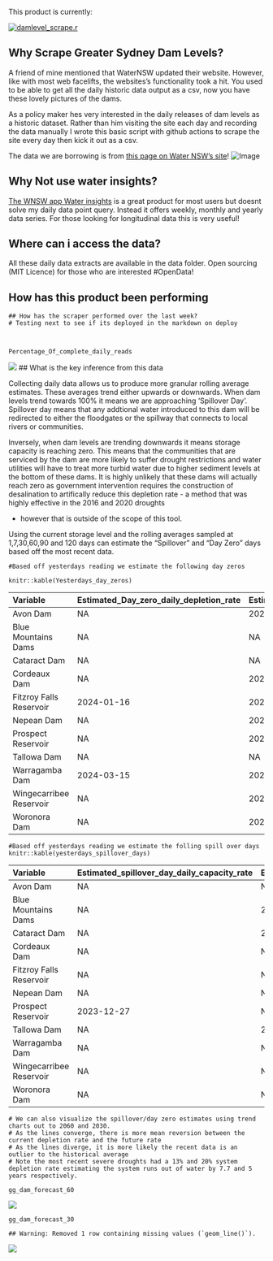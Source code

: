 This product is currently:

[![damlevel\_scrape.r](https://github.com/snazzyandy/Modelling-and-EDA/actions/workflows/greatersydscraper.yml/badge.svg)](https://github.com/snazzyandy/Modelling-and-EDA/actions/workflows/greatersydscraper.yml)

Why Scrape Greater Sydney Dam Levels?
-------------------------------------

A friend of mine mentioned that WaterNSW updated their website. However,
like with most web facelifts, the websites’s functionality took a hit.
You used to be able to get all the daily historic data output as a csv,
now you have these lovely pictures of the dams.

As a policy maker hes very interested in the daily releases of dam
levels as a historic dataset. Rather than him visiting the site each day
and recording the data manually I wrote this basic script with github
actions to scrape the site every day then kick it out as a csv.

The data we are borrowing is from [this page on Water NSW’s
site](https://www.waternsw.com.au/nsw-dams/nsw-storage-levels/greater-sydney-dam-levels)!
![Image](Images/WNSWScreenshot.png)

Why Not use water insights?
---------------------------

[The WNSW app Water
insights](https://waterinsights.waternsw.com.au/12964-sydney-drinking-water-catchment/#!)
is a great product for most users but doesnt solve my daily data point
query. Instead it offers weekly, monthly and yearly data series. For
those looking for longitudinal data this is very useful!

Where can i access the data?
----------------------------

All these daily data extracts are available in the data folder. Open
sourcing (MIT Licence) for those who are interested \#OpenData!

How has this product been performing
------------------------------------

    ## How has the scraper performed over the last week?
    # Testing next to see if its deployed in the markdown on deploy



    Percentage_Of_complete_daily_reads

![](readme_files/figure-markdown_strict/graph-1.png) \#\# What is the
key inference from this data

Collecting daily data allows us to produce more granular rolling average
estimates. These averages trend either upwards or downwards. When dam
levels trend towards 100% it means we are approaching ‘Spillover Day’.
Spillover day means that any addtional water introduced to this dam will
be redirected to either the floodgates or the spillway that connects to
local rivers or communities.

Inversely, when dam levels are trending downwards it means storage
capacity is reaching zero. This means that the communities that are
serviced by the dam are more likely to suffer drought restrictions and
water utilities will have to treat more turbid water due to higher
sediment levels at the bottom of these dams. It is highly unlikely that
these dams will actually reach zero as government intervention requires
the construction of desalination to artifically reduce this depletion
rate - a method that was highly effective in the 2016 and 2020 droughts
- however that is outside of the scope of this tool.

Using the current storage level and the rolling averages sampled at
1,7,30,60,90 and 120 days can estimate the “Spillover” and “Day Zero”
days based off the most recent data.

    #Based off yesterdays reading we estimate the following day zeros

    knitr::kable(Yesterdays_day_zeros)

<table>
<colgroup>
<col style="width: 8%" />
<col style="width: 14%" />
<col style="width: 15%" />
<col style="width: 15%" />
<col style="width: 14%" />
<col style="width: 14%" />
<col style="width: 15%" />
</colgroup>
<thead>
<tr class="header">
<th style="text-align: left;">Variable</th>
<th style="text-align: left;">Estimated_Day_zero_daily_depletion_rate</th>
<th style="text-align: left;">Estimated_Day_zero_weekly_depletion_rate</th>
<th style="text-align: left;">Estimated_Day_zero_monthly_depletion_rate</th>
<th style="text-align: left;">Estimated_Day_zero_60day_depletion_rate</th>
<th style="text-align: left;">Estimated_Day_zero_90day_depletion_rate</th>
<th style="text-align: left;">Estimated_Day_zero_120day_depletion_rate</th>
</tr>
</thead>
<tbody>
<tr class="odd">
<td style="text-align: left;">Avon Dam</td>
<td style="text-align: left;">NA</td>
<td style="text-align: left;">2024-03-14</td>
<td style="text-align: left;">2025-06-21</td>
<td style="text-align: left;">2033-10-23</td>
<td style="text-align: left;">2031-04-25</td>
<td style="text-align: left;">2034-05-21</td>
</tr>
<tr class="even">
<td style="text-align: left;">Blue Mountains Dams</td>
<td style="text-align: left;">NA</td>
<td style="text-align: left;">NA</td>
<td style="text-align: left;">NA</td>
<td style="text-align: left;">NA</td>
<td style="text-align: left;">NA</td>
<td style="text-align: left;">NA</td>
</tr>
<tr class="odd">
<td style="text-align: left;">Cataract Dam</td>
<td style="text-align: left;">NA</td>
<td style="text-align: left;">NA</td>
<td style="text-align: left;">NA</td>
<td style="text-align: left;">NA</td>
<td style="text-align: left;">NA</td>
<td style="text-align: left;">NA</td>
</tr>
<tr class="even">
<td style="text-align: left;">Cordeaux Dam</td>
<td style="text-align: left;">NA</td>
<td style="text-align: left;">2024-01-09</td>
<td style="text-align: left;">2024-05-18</td>
<td style="text-align: left;">2026-08-30</td>
<td style="text-align: left;">2025-12-27</td>
<td style="text-align: left;">2026-09-10</td>
</tr>
<tr class="odd">
<td style="text-align: left;">Fitzroy Falls Reservoir</td>
<td style="text-align: left;">2024-01-16</td>
<td style="text-align: left;">2024-09-21</td>
<td style="text-align: left;">2024-06-14</td>
<td style="text-align: left;">2026-05-09</td>
<td style="text-align: left;">2026-04-28</td>
<td style="text-align: left;">2027-12-22</td>
</tr>
<tr class="even">
<td style="text-align: left;">Nepean Dam</td>
<td style="text-align: left;">NA</td>
<td style="text-align: left;">2024-05-16</td>
<td style="text-align: left;">2029-11-13</td>
<td style="text-align: left;">NA</td>
<td style="text-align: left;">2072-05-04</td>
<td style="text-align: left;">2429-06-23</td>
</tr>
<tr class="odd">
<td style="text-align: left;">Prospect Reservoir</td>
<td style="text-align: left;">NA</td>
<td style="text-align: left;">2024-05-17</td>
<td style="text-align: left;">2025-06-29</td>
<td style="text-align: left;">NA</td>
<td style="text-align: left;">2145-12-05</td>
<td style="text-align: left;">2043-09-01</td>
</tr>
<tr class="even">
<td style="text-align: left;">Tallowa Dam</td>
<td style="text-align: left;">NA</td>
<td style="text-align: left;">NA</td>
<td style="text-align: left;">NA</td>
<td style="text-align: left;">NA</td>
<td style="text-align: left;">NA</td>
<td style="text-align: left;">NA</td>
</tr>
<tr class="odd">
<td style="text-align: left;">Warragamba Dam</td>
<td style="text-align: left;">2024-03-15</td>
<td style="text-align: left;">2024-04-20</td>
<td style="text-align: left;">2025-12-02</td>
<td style="text-align: left;">2029-10-25</td>
<td style="text-align: left;">2031-01-13</td>
<td style="text-align: left;">2033-12-12</td>
</tr>
<tr class="even">
<td style="text-align: left;">Wingecarribee Reservoir</td>
<td style="text-align: left;">NA</td>
<td style="text-align: left;">2024-02-06</td>
<td style="text-align: left;">2024-09-23</td>
<td style="text-align: left;">2028-05-29</td>
<td style="text-align: left;">2027-07-18</td>
<td style="text-align: left;">2029-05-20</td>
</tr>
<tr class="odd">
<td style="text-align: left;">Woronora Dam</td>
<td style="text-align: left;">NA</td>
<td style="text-align: left;">2024-03-13</td>
<td style="text-align: left;">2025-05-11</td>
<td style="text-align: left;">2029-10-20</td>
<td style="text-align: left;">2029-11-24</td>
<td style="text-align: left;">2031-12-12</td>
</tr>
</tbody>
</table>

    #Based off yesterdays reading we estimate the folling spill over days
    knitr::kable(yesterdays_spillover_days)

<table>
<colgroup>
<col style="width: 9%" />
<col style="width: 17%" />
<col style="width: 18%" />
<col style="width: 17%" />
<col style="width: 17%" />
<col style="width: 18%" />
</colgroup>
<thead>
<tr class="header">
<th style="text-align: left;">Variable</th>
<th style="text-align: left;">Estimated_spillover_day_daily_capacity_rate</th>
<th style="text-align: left;">Estimated_spillover_day_weekly_capacity_rate</th>
<th style="text-align: left;">Estimated_spillover_day_60day_capacity_rate</th>
<th style="text-align: left;">Estimated_spillover_day_90day_capacity_rate</th>
<th style="text-align: left;">Estimated_spillover_day_120day_capacity_rate</th>
</tr>
</thead>
<tbody>
<tr class="odd">
<td style="text-align: left;">Avon Dam</td>
<td style="text-align: left;">NA</td>
<td style="text-align: left;">NA</td>
<td style="text-align: left;">NA</td>
<td style="text-align: left;">NA</td>
<td style="text-align: left;">NA</td>
</tr>
<tr class="even">
<td style="text-align: left;">Blue Mountains Dams</td>
<td style="text-align: left;">NA</td>
<td style="text-align: left;">2024-01-08</td>
<td style="text-align: left;">2029-01-24</td>
<td style="text-align: left;">2030-09-14</td>
<td style="text-align: left;">2028-03-02</td>
</tr>
<tr class="odd">
<td style="text-align: left;">Cataract Dam</td>
<td style="text-align: left;">NA</td>
<td style="text-align: left;">2024-07-26</td>
<td style="text-align: left;">2026-09-12</td>
<td style="text-align: left;">2028-06-12</td>
<td style="text-align: left;">2031-05-18</td>
</tr>
<tr class="even">
<td style="text-align: left;">Cordeaux Dam</td>
<td style="text-align: left;">NA</td>
<td style="text-align: left;">NA</td>
<td style="text-align: left;">NA</td>
<td style="text-align: left;">NA</td>
<td style="text-align: left;">NA</td>
</tr>
<tr class="odd">
<td style="text-align: left;">Fitzroy Falls Reservoir</td>
<td style="text-align: left;">NA</td>
<td style="text-align: left;">NA</td>
<td style="text-align: left;">NA</td>
<td style="text-align: left;">NA</td>
<td style="text-align: left;">NA</td>
</tr>
<tr class="even">
<td style="text-align: left;">Nepean Dam</td>
<td style="text-align: left;">NA</td>
<td style="text-align: left;">NA</td>
<td style="text-align: left;">2037-02-04</td>
<td style="text-align: left;">NA</td>
<td style="text-align: left;">NA</td>
</tr>
<tr class="odd">
<td style="text-align: left;">Prospect Reservoir</td>
<td style="text-align: left;">2023-12-27</td>
<td style="text-align: left;">NA</td>
<td style="text-align: left;">2024-12-31</td>
<td style="text-align: left;">NA</td>
<td style="text-align: left;">NA</td>
</tr>
<tr class="even">
<td style="text-align: left;">Tallowa Dam</td>
<td style="text-align: left;">NA</td>
<td style="text-align: left;">2023-12-15</td>
<td style="text-align: left;">2023-12-15</td>
<td style="text-align: left;">2023-12-15</td>
<td style="text-align: left;">2023-12-15</td>
</tr>
<tr class="odd">
<td style="text-align: left;">Warragamba Dam</td>
<td style="text-align: left;">NA</td>
<td style="text-align: left;">NA</td>
<td style="text-align: left;">NA</td>
<td style="text-align: left;">NA</td>
<td style="text-align: left;">NA</td>
</tr>
<tr class="even">
<td style="text-align: left;">Wingecarribee Reservoir</td>
<td style="text-align: left;">NA</td>
<td style="text-align: left;">NA</td>
<td style="text-align: left;">NA</td>
<td style="text-align: left;">NA</td>
<td style="text-align: left;">NA</td>
</tr>
<tr class="odd">
<td style="text-align: left;">Woronora Dam</td>
<td style="text-align: left;">NA</td>
<td style="text-align: left;">NA</td>
<td style="text-align: left;">NA</td>
<td style="text-align: left;">NA</td>
<td style="text-align: left;">NA</td>
</tr>
</tbody>
</table>

    # We can also visualize the spillover/day zero estimates using trend charts out to 2060 and 2030.
    # As the lines converge, there is more mean reversion between the current depletion rate and the future rate
    # As the lines diverge, it is more likely the recent data is an outlier to the historical average
    # Note the most recent severe droughts had a 13% and 20% system depletion rate estimating the system runs out of water by 7.7 and 5 years respectively.

    gg_dam_forecast_60

![](readme_files/figure-markdown_strict/graph%202-1.png)

    gg_dam_forecast_30

    ## Warning: Removed 1 row containing missing values (`geom_line()`).

![](readme_files/figure-markdown_strict/graph%202-2.png)
